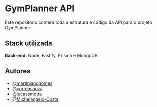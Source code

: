 # GymPlanner API

Este repositório conterá toda a estrutura e código da API para o projeto GymPlanner.

## Stack utilizada

**Back-end:** Node, Fastify, Prisma e MongoDB.

## Autores

* [@martinianogomes](https://github.com/MartinianoGomes)
* [@correasouza](https://github.com/correasouza)
* [@lucassmotta](https://github.com/lucassmotta)
* [@Michelangelo-Costa](https://github.com/Michelangelo-Costa)
